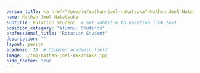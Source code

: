 ```yaml
---
person_title: <a href="/people/nathan-joel-nakatsuka">Nathan Joel Nakatsuka</a>
name: Nathan Joel Nakatsuka
subtitle: Rotation Student  # Set subtitle to position_link_text
position_category: "Alumni: Students"
professional_title: "Rotation Student"
description: ""
layout: person
academic: 10  # Updated academic field
image: ./img/nathan-joel-nakatsuka.jpg
hide_footer: true
---
```

